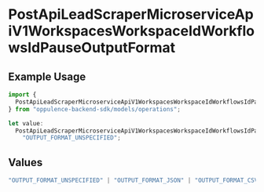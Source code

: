 # PostApiLeadScraperMicroserviceApiV1WorkspacesWorkspaceIdWorkflowsIdPauseOutputFormat

## Example Usage

```typescript
import {
  PostApiLeadScraperMicroserviceApiV1WorkspacesWorkspaceIdWorkflowsIdPauseOutputFormat,
} from "oppulence-backend-sdk/models/operations";

let value:
  PostApiLeadScraperMicroserviceApiV1WorkspacesWorkspaceIdWorkflowsIdPauseOutputFormat =
    "OUTPUT_FORMAT_UNSPECIFIED";
```

## Values

```typescript
"OUTPUT_FORMAT_UNSPECIFIED" | "OUTPUT_FORMAT_JSON" | "OUTPUT_FORMAT_CSV" | "OUTPUT_FORMAT_BIGQUERY" | "OUTPUT_FORMAT_POSTGRES"
```